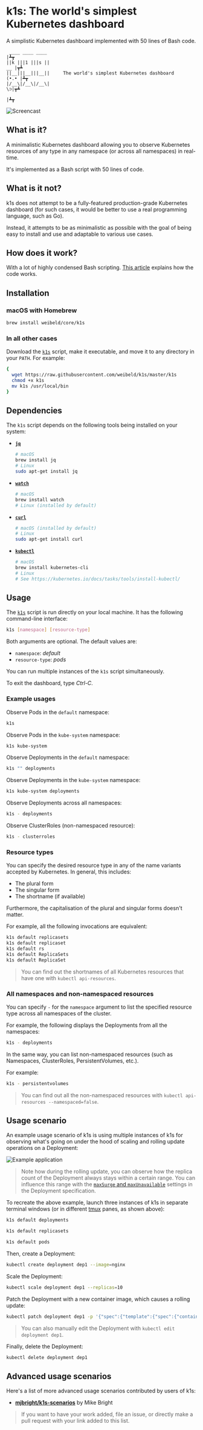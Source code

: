 # k1s: The world's simplest Kubernetes dashboard

A simplistic Kubernetes dashboard implemented with 50 lines of Bash code.

```
 ____ ____ ____                                                         |┻┳
||k |||1 |||s ||                                                     __ |┳┻
||__|||__|||__||     The world's simplest Kubernetes dashboard     (•.• |┻┳
|/__\|/__\|/__\|                                                      \⊃|┳┻
                                                                        |┻┳
```

![Screencast](https://raw.githubusercontent.com/weibeld/k1s/master/assets/screencast-1.gif)


## What is it?

A minimalistic Kubernetes dashboard allowing you to observe Kubernetes resources of any type in any namespace (or across all namespaces) in real-time.

It's implemented as a Bash script with 50 lines of code.

## What is it not?

k1s does not attempt to be a fully-featured production-grade Kubernetes dashboard (for such cases, it would be better to use a real programming language, such as Go).

Instead, it attempts to be as minimalistic as possible with the goal of being easy to install and use and adaptable to various use cases.

## How does it work?

With a lot of highly condensed Bash scripting. [This article](https://itnext.io/the-worlds-simplest-kubernetes-dashboard-k1s-4246e03191df) explains how the code works.

## Installation

### macOS with Homebrew

```bash
brew install weibeld/core/k1s
```

### In all other cases

Download the [`k1s`](k1s) script, make it executable, and move it to any directory in your `PATH`. For example:

```bash
{
  wget https://raw.githubusercontent.com/weibeld/k1s/master/k1s
  chmod +x k1s
  mv k1s /usr/local/bin
}
```

## Dependencies

The `k1s` script depends on the following tools being installed on your system:

- [**`jq`**](https://stedolan.github.io/jq/)
    ```bash
    # macOS
    brew install jq
    # Linux
    sudo apt-get install jq
    ```
- [**`watch`**](https://linux.die.net/man/1/watch)
    ```bash
    # macOS
    brew install watch
    # Linux (installed by default)
    ```
- [**`curl`**](https://curl.haxx.se/)
    ```bash
    # macOS (installed by default)
    # Linux
    sudo apt-get install curl
    ```
- [**`kubectl`**](https://kubernetes.io/docs/tasks/tools/install-kubectl/)
    ```bash
    # macOS
    brew install kubernetes-cli
    # Linux
    # See https://kubernetes.io/docs/tasks/tools/install-kubectl/
    ```

## Usage

The [`k1s`](k1s) script is run directly on your local machine. It has the following command-line interface:

```bash
k1s [namespace] [resource-type]
```

Both arguments are optional. The default values are:

- `namespace`: _default_
- `resource-type`: _pods_

You can run multiple instances of the `k1s` script simultaneously.

To exit the dashboard, type _Ctrl-C_.

### Example usages

Observe Pods in the `default` namespace:

```bash
k1s
```

Observe Pods in the `kube-system` namespace:

```bash
k1s kube-system
```

Observe Deployments in the `default` namespace:

```bash
k1s "" deployments
```

Observe Deployments in the `kube-system` namespace:

```bash
k1s kube-system deployments
```

Observe Deployments across all namespaces:

```bash
k1s - deployments
```

Observe ClusterRoles (non-namespaced resource):

```bash
k1s - clusterroles
```

### Resource types

You can specify the desired resource type in any of the name variants accepted by Kubernetes. In general, this includes:

- The plural form
- The singular form
- The shortname (if available)

Furthermore, the capitalisation of the plural and singular forms doesn't matter.

For example, all the following invocations are equivalent:

```bash
k1s default replicasets
k1s default replicaset
k1s default rs
k1s default ReplicaSets
k1s default ReplicaSet
```

> You can find out the shortnames of all Kubernetes resources that have one with `kubectl api-resources`.

### All namespaces and non-namespaced resources

You can specify `-` for the `namespace` argument to list the specified resource type across all namespaces of the cluster.

For example, the following displays the Deployments from all the namespaces:

```bash
k1s - deployments
```

In the same way, you can list non-namespaced resources (such as Namespaces, ClusterRoles, PersistentVolumes, etc.).

For example:

```bash
k1s - persistentvolumes
```

> You can find out all the non-namespaced resources with `kubectl api-resources --namespaced=false`.


## Usage scenario

An example usage scenario of k1s is using multiple instances of k1s for observing what's going on under the hood of scaling and rolling update operations on a Deployment:

![Example application](https://raw.githubusercontent.com/weibeld/k1s/master/assets/screencast-2.gif)

> Note how during the rolling update, you can observe how the replica count of the Deployment always stays within a certain range. You can influence this range with the [`maxSurge` and `maxUnavailable`](https://kubernetes.io/docs/concepts/workloads/controllers/deployment/#rolling-update-deployment) settings in the Deployment specification.

To recreate the above example, launch three instances of k1s in separate terminal windows (or in different [tmux](https://github.com/tmux/tmux/wiki) panes, as shown above):

```bash
k1s default deployments
```

```bash
k1s default replicasets
```

```bash
k1s default pods
```

Then, create a Deployment:

```bash
kubectl create deployment dep1 --image=nginx
```

Scale the Deployment:

```bash
kubectl scale deployment dep1 --replicas=10
```

Patch the Deployment with a new container image, which causes a rolling update:

```bash
kubectl patch deployment dep1 -p '{"spec":{"template":{"spec":{"containers":[{"name":"nginx","image":"nginx:1.19.0"}]}}}}'
```

> You can also manually edit the Deployment with `kubectl edit deployment dep1`.

Finally, delete the Deployment:

```bash
kubectl delete deployment dep1
```

## Advanced usage scenarios

Here's a list of more advanced usage scenarios contributed by users of k1s:

- [**mjbright/k1s-scenarios**](https://github.com/mjbright/k1s-scenarios) by Mike Bright

> If you want to have your work added, file an issue, or directly make a pull request with your link added to this list.
